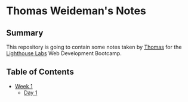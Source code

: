 # Thomas Weideman's Notes

## Summary 

This repository is going to contain some notes taken by [Thomas](https://github.com/tw77) for the [Lighthouse Labs](https://www.lighthouselabs.ca/) Web Development Bootcamp.

## Table of Contents

* [Week 1](/Week_1)
  * [Day 1](/Week_1/Day_1)